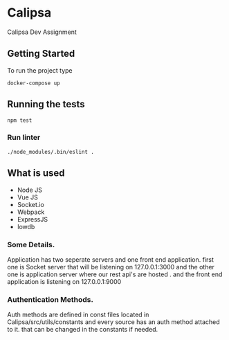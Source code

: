 # Calipsa

Calipsa Dev Assignment

## Getting Started

To run the project type
```
docker-compose up
```

## Running the tests

```
npm test

```

### Run linter

```
./node_modules/.bin/eslint .
```


## What is used

- Node JS
- Vue JS
- Socket.io
- Webpack
- ExpressJS
- lowdb


### Some Details.

Application has two seperate servers and one front end application. first one is Socket server that will be listening on 127.0.0.1:3000 and the other one is application server where our rest api's are hosted . and the front end application is listening on 127.0.0.1:9000

### Authentication Methods.

Auth methods are defined in const files located in Calipsa/src/utils/constants and every source has an auth method attached to it. that can be changed in the constants if needed.



